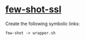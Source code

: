 # [few-shot-ssl](https://hpc.nih.gov/apps/few-shot-ssl.html)

Create the following symbolic links:
```
few-shot -> wrapper.sh
```
